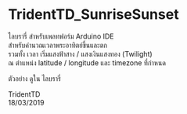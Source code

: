# TridentTD_SunriseSunset

ไลบรารี่ สำหรับเพลทฟอร์ม Arduino IDE  
สำหรับคำนวณเวลาพระอาทิตย์ขึ้นและตก  
รวมทั้ง เวลา เริ่มแสงฟ้าสาง / แสงเงินแสงทอง (Twilight)  
ณ ตำแหน่ง latitude / longitude และ timezone ที่กำหนด  

ตัวอย่าง ดูใน ไลบรารี่  

TridentTD  
18/03/2019  
